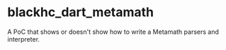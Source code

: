 # blackhc_dart_metamath

A PoC that shows or doesn't show how to write a Metamath parsers and interpreter.

